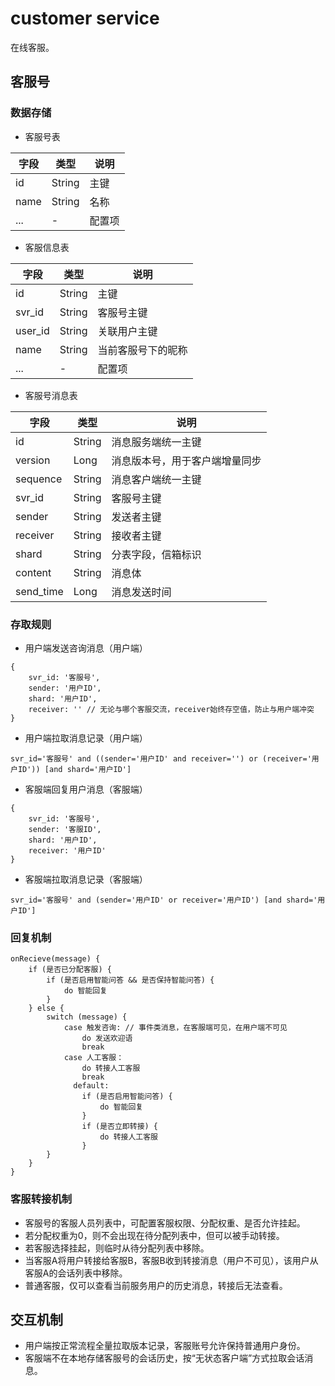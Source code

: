 # customer service
在线客服。

## 客服号

### 数据存储

- 客服号表

| 字段 | 类型 | 说明 |
| ---- | ---- | ---- |
| id | String | 主键 |
| name | String | 名称 |
| ... | - | 配置项 |

- 客服信息表

| 字段 | 类型 | 说明 |
| ---- | ---- | ---- |
| id | String | 主键 |
| svr_id | String | 客服号主键 |
| user_id | String | 关联用户主键 |
| name | String | 当前客服号下的昵称 |
| ... | - | 配置项 |

- 客服号消息表

| 字段 | 类型 | 说明 |
| ---- | ---- | ---- |
| id | String | 消息服务端统一主键 |
| version | Long | 消息版本号，用于客户端增量同步 |
| sequence | String | 消息客户端统一主键 |
| svr_id | String | 客服号主键 |
| sender | String | 发送者主键 |
| receiver | String | 接收者主键 |
| shard | String | 分表字段，信箱标识 |
| content | String | 消息体 |
| send_time | Long | 消息发送时间 |

### 存取规则

- 用户端发送咨询消息（用户端）
```
{
    svr_id: '客服号',
    sender: '用户ID',
    shard: '用户ID',
    receiver: '' // 无论与哪个客服交流，receiver始终存空值，防止与用户端冲突
}
```
- 用户端拉取消息记录（用户端）
```
svr_id='客服号' and ((sender='用户ID' and receiver='') or (receiver='用户ID')) [and shard='用户ID']
```
- 客服端回复用户消息（客服端）
```
{
    svr_id: '客服号',
    sender: '客服ID',
    shard: '用户ID',
    receiver: '用户ID'
}
```
- 客服端拉取消息记录（客服端）
```
svr_id='客服号' and (sender='用户ID' or receiver='用户ID') [and shard='用户ID']
```

### 回复机制

```
onRecieve(message) {
    if (是否已分配客服) {
        if (是否启用智能问答 && 是否保持智能问答) {
            do 智能回复
        }
    } else {
        switch (message) {
            case 触发咨询: // 事件类消息，在客服端可见，在用户端不可见
                do 发送欢迎语
                break
            case 人工客服：
                do 转接人工客服
                break
              default:
                if (是否启用智能问答) {
                    do 智能回复
                }
                if (是否立即转接) {
                    do 转接人工客服
                }
        }
    }
}

```

### 客服转接机制

- 客服号的客服人员列表中，可配置客服权限、分配权重、是否允许挂起。
- 若分配权重为0，则不会出现在待分配列表中，但可以被手动转接。
- 若客服选择挂起，则临时从待分配列表中移除。
- 当客服A将用户转接给客服B，客服B收到转接消息（用户不可见），该用户从客服A的会话列表中移除。
- 普通客服，仅可以查看当前服务用户的历史消息，转接后无法查看。

## 交互机制

- 用户端按正常流程全量拉取版本记录，客服账号允许保持普通用户身份。
- 客服端不在本地存储客服号的会话历史，按“无状态客户端”方式拉取会话消息。
